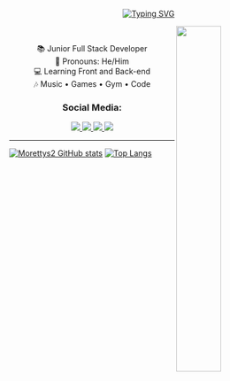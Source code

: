 <p align="center"><a href="https://git.io/typing-svg"><img src="https://readme-typing-svg.herokuapp.com?font=nunito&size=25&pause=1000&color=1E90FF&random=false&width=435&lines=Hi%2C+there!+I'm+Moretty." alt="Typing SVG" /></a></p>
<img src="https://media1.tenor.com/m/YTRwVLsSmcgAAAAd/lucario-pokemon.gif" align="right" width="40%">
<br>

<div style="max-width: 600px;" align="center">
  <p>
    📚 Junior Full Stack Developer<br>
    👾 Pronouns: He/Him<br>
    💻 Learning Front and Back-end<br>
    🎶 Music • Games • Gym • Code<br>
  </p>
</div>

<h3 align="center">Social Media:</h3>
<p align="center">
  <a href="mailto:m0rettyy20@gmail.com" target="_blank">
    <img src="https://img.shields.io/badge/Gmail-D14836?style=for-the-badge&logo=gmail&logoColor=white" target="_blank">
  </a>
  <a href="https://www.linkedin.com/in/jo%C3%A3o-pedro-do-prado-moretti-891083227/" target="_blank">
    <img src="https://img.shields.io/badge/LinkedIn-0077B5?style=for-the-badge&logo=linkedin&logoColor=white" target="_blank">
  </a>
  <a href="https://www.youtube.com/@Morettyrs" target="_blank">
    <img src="https://img.shields.io/badge/YouTube-FF0000?style=for-the-badge&logo=youtube&logoColor=white" target="_blank">
  </a>
  <a href="https://www.instagram.com/joao.moretti_/" target="_blank">
    <img src="https://img.shields.io/badge/Instagram-E4405F?style=for-the-badge&logo=instagram&logoColor=white" target="_blank">
  </a>
</p>

<hr>

[![Morettys2 GitHub stats](https://github-readme-stats.vercel.app/api?username=Morettys2&count_private=true&show_icons=true&theme=dracula&hide_border=true)](https://github.com/Morettys2/github-readme-stats)
[![Top Langs](https://github-readme-stats.vercel.app/api/top-langs/?username=Morettys2&layout=compact&theme=dracula&hide_border=true)](https://github.com/Morettys2/github-readme-stats)
